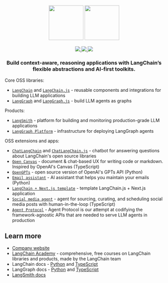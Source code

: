 <h3 align="center">
  <img
    src="https://raw.githubusercontent.com/langchain-ai/.github/main/profile/logo-light.svg#gh-dark-mode-only"
    height="110"
  />
  <img
    src="https://raw.githubusercontent.com/langchain-ai/.github/main/profile/logo-dark.svg#gh-light-mode-only"
    height="110"
  />
</h3>

<div>
  <p align="center">
    <a
    href="https://twitter.com/langchainai">
        <img src="https://img.shields.io/badge/X/Twitter-000000?style=for-the-badge&logo=x&logoColor=white" />
    </a>
    <a href="https://www.linkedin.com/company/langchain/">
        <img src="https://img.shields.io/badge/LinkedIn-0077B5?style=for-the-badge&logo=linkedin&logoColor=white" />
    </a>
    <a href="https://www.youtube.com/@LangChain">
        <img src="https://img.shields.io/badge/YouTube-FF0000?style=for-the-badge&logo=youtube&logoColor=white" />
    </a>
  </p>
</div>

<h3 align="center">
  <p>Build context-aware, reasoning applications with LangChain’s flexible abstractions and AI-first toolkits.</p>
</h3>

Core OSS libraries:
- [`LangChain`](https://github.com/langchain-ai/langchain) and [`LangChain.js`](https://github.com/langchain-ai/langchainjs) - reusable components and integrations for building LLM applications
- [`LangGraph`](https://github.com/langchain-ai/langgraph) and [`LangGraph.js`](https://github.com/langchain-ai/langgraphjs) - build LLM agents as graphs

Products:
- [`LangSmith`](https://docs.smith.langchain.com) - platform for building and monitoring production-grade LLM applications
- [`LangGraph Platform`](https://www.langchain.com/langgraph-platform) - infrastructure for deploying LangGraph agents

OSS extensions and apps:
- [`ChatLangChain`](https://github.com/langchain-ai/chat-langchain) and [`ChatLangChain.js`](https://github.com/langchain-ai/chat-langchainjs) - chatbot for answering questions about LangChain's open source libraries
- [`Open Canvas`](https://github.com/langchain-ai/open-canvas) - document & chat-based UX for writing code or markdown. Inspired by OpenAI's Canvas (TypeScript)
- [`OpenGPTs`](https://github.com/langchain-ai/opengpts) - open source version of OpenAI's GPTs API (Python)
- [`Email assistant`](https://github.com/langchain-ai/executive-ai-assistant) - AI assistant that helps you maintain your emails (Python)
- [`LangChain + Next.js template`](https://github.com/langchain-ai/langchain-nextjs-template) - template LangChain.js + Next.js application 
- [`Social media agent`](https://github.com/langchain-ai/social-media-agent) - agent for sourcing, curating, and scheduling social media posts with human-in-the-loop (TypeScript)
- [`Agent Protocol`](https://github.com/langchain-ai/agent-protocol) - Agent Protocol is our attempt at codifying the framework-agnostic APIs that are needed to serve LLM agents in production

## Learn more

- [Company website](https://www.langchain.com/)
- [LangChain Academy](https://academy.langchain.com/) - comprehensive, free courses on LangChain libraries and products, made by the LangChain team
- LangChain docs - [Python](https://python.langchain.com/) and [TypeScript](https://js.langchain.com/)
- LangGraph docs - [Python](https://langchain-ai.github.io/langgraph/) and [TypeScript](https://langchain-ai.github.io/langgraphjs/)
- [LangSmith docs](https://docs.smith.langchain.com/)
